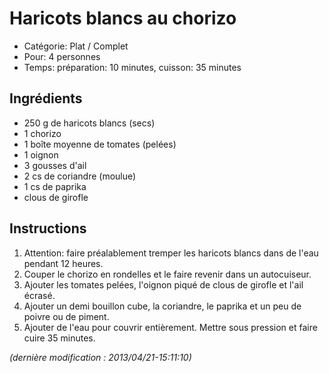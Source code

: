 # Haricots blancs au chorizo

* Catégorie: Plat / Complet
* Pour: 4 personnes
* Temps: préparation: 10 minutes, cuisson: 35 minutes

## Ingrédients
* 250 g de haricots blancs (secs)
* 1 chorizo
* 1 boîte moyenne de tomates (pelées)
* 1 oignon
* 3 gousses d'ail
* 2 cs de coriandre (moulue)
* 1 cs de paprika
* clous de girofle

## Instructions
1. Attention: faire préalablement tremper les haricots blancs dans de l'eau pendant 12 heures.
1. Couper le chorizo en rondelles et le faire revenir dans un autocuiseur.
1. Ajouter les tomates pelées, l'oignon piqué de clous de girofle et l'ail écrasé.
1. Ajouter un demi bouillon cube, la coriandre, le paprika et un peu de poivre ou de piment.
1. Ajouter de l'eau pour couvrir entièrement. Mettre sous pression et faire cuire 35 minutes.

_(dernière modification : 2013/04/21-15:11:10)_
